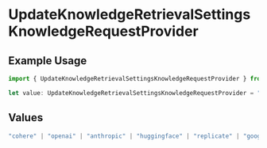 # UpdateKnowledgeRetrievalSettingsKnowledgeRequestProvider

## Example Usage

```typescript
import { UpdateKnowledgeRetrievalSettingsKnowledgeRequestProvider } from "@orq-ai/node/models/operations";

let value: UpdateKnowledgeRetrievalSettingsKnowledgeRequestProvider = "nvidia";
```

## Values

```typescript
"cohere" | "openai" | "anthropic" | "huggingface" | "replicate" | "google" | "google-ai" | "azure" | "aws" | "anyscale" | "perplexity" | "groq" | "fal" | "leonardoai" | "nvidia" | "jina" | "togetherai" | "elevenlabs"
```